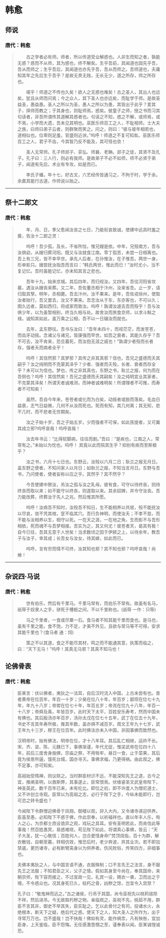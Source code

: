 # 韩愈

## 师说
### 唐代：韩愈
>
>　　古之学者必有师。师者，所以传道受业解惑也。人非生而知之者，孰能无惑？惑而不从师，其为惑也，终不解矣。生乎吾前，其闻道也固先乎吾，吾从而师之；生乎吾后，其闻道也亦先乎吾，吾从而师之。吾师道也，夫庸知其年之先后生于吾乎？是故无贵无贱，无长无少，道之所存，师之所存也。
>
>　　嗟乎！师道之不传也久矣！欲人之无惑也难矣！古之圣人，其出人也远矣，犹且从师而问焉；今之众人，其下圣人也亦远矣，而耻学于师。是故圣益圣，愚益愚。圣人之所以为圣，愚人之所以为愚，其皆出于此乎？爱其子，择师而教之；于其身也，则耻师焉，惑矣。彼童子之师，授之书而习其句读者，非吾所谓传其道解其惑者也。句读之不知，惑之不解，或师焉，或不焉，小学而大遗，吾未见其明也。巫医乐师百工之人，不耻相师。士大夫之族，曰师曰弟子云者，则群聚而笑之。问之，则曰：“彼与彼年相若也，道相似也。位卑则足羞，官盛则近谀。”呜呼！师道之不复可知矣。巫医乐师百工之人，君子不齿，今其智乃反不能及，其可怪也欤！
>
>　　圣人无常师。孔子师郯子、苌弘、师襄、老聃。郯子之徒，其贤不及孔子。孔子曰：三人行，则必有我师。是故弟子不必不如师，师不必贤于弟子，闻道有先后，术业有专攻，如是而已。
>
>　　李氏子蟠，年十七，好古文，六艺经传皆通习之，不拘于时，学于余。余嘉其能行古道，作师说以贻之。
>

---
## 祭十二郎文
### 唐代：韩愈
>
>　　年、月、日，季父愈闻汝丧之七日，乃能衔哀致诚，使建中远具时羞之奠，告汝十二郎之灵：
>
>　　呜呼！吾少孤，及长，不省所怙，惟兄嫂是依。中年，兄殁南方，吾与汝俱幼，从嫂归葬河阳。既又与汝就食江南。零丁孤苦，未尝一日相离也。吾上有三兄，皆不幸早世。承先人后者，在孙惟汝，在子惟吾。两世一身，形单影只。嫂尝抚汝指吾而言曰：“韩氏两世，惟此而已！”汝时尤小，当不复记忆。吾时虽能记忆，亦未知其言之悲也。
>
>　　吾年十九，始来京城。其后四年，而归视汝。又四年，吾往河阳省坟墓，遇汝从嫂丧来葬。又二年，吾佐董丞相于汴州，汝来省吾。止一岁，请归取其孥。明年，丞相薨。吾去汴州，汝不果来。是年，吾佐戎徐州，使取汝者始行，吾又罢去，汝又不果来。吾念汝从于东，东亦客也，不可以久；图久远者，莫如西归，将成家而致汝。呜呼！孰谓汝遽去吾而殁乎！吾与汝俱少年，以为虽暂相别，终当久相与处。故舍汝而旅食京师，以求斗斛之禄。诚知其如此，虽万乘之公相，吾不以一日辍汝而就也。
>
>　　去年，孟东野往。吾书与汝曰：“吾年未四十，而视茫茫，而发苍苍，而齿牙动摇。念诸父与诸兄，皆康强而早世。如吾之衰者，其能久存乎？吾不可去，汝不肯来，恐旦暮死，而汝抱无涯之戚也！”孰谓少者殁而长者存，强者夭而病者全乎！
>
>　　呜呼！其信然邪？其梦邪？其传之非其真邪？信也，吾兄之盛德而夭其嗣乎？汝之纯明而不克蒙其泽乎？少者、强者而夭殁，长者、衰者而存全乎？未可以为信也。梦也，传之非其真也，东野之书，耿兰之报，何为而在吾侧也？呜呼！其信然矣！吾兄之盛德而夭其嗣矣！汝之纯明宜业其家者，不克蒙其泽矣！所谓天者诚难测，而神者诚难明矣！所谓理者不可推，而寿者不可知矣！
>
>　　虽然，吾自今年来，苍苍者或化而为白矣，动摇者或脱而落矣。毛血日益衰，志气日益微，几何不从汝而死也。死而有知，其几何离；其无知，悲不几时，而不悲者无穷期矣。
>
>　　汝之子始十岁，吾之子始五岁。少而强者不可保，如此孩提者，又可冀其成立邪?呜呼哀哉！呜呼哀哉！
>
>　　汝去年书云：“比得软脚病，往往而剧。”吾曰：“是疾也，江南之人，常常有之。”未始以为忧也。呜呼！ 其竟以此而殒其生乎？抑别有疾而至斯极乎？
>
>　　汝之书，六月十七日也。东野云，汝殁以六月二日；耿兰之报无月日。盖东野之使者，不知问家人以月日；如耿兰之报，不知当言月日。东野与吾书，乃问使者，使者妄称以应之乎。其然乎？其不然乎？
>
>　　今吾使建中祭汝，吊汝之孤与汝之乳母。彼有食，可守以待终丧，则待终丧而取以来；如不能守以终丧，则遂取以来。其余奴婢，并令守汝丧。吾力能改葬，终葬汝于先人之兆，然后惟其所愿。
>
>　　呜呼！汝病吾不知时，汝殁吾不知日，生不能相养以共居，殁不能抚汝以尽哀，敛不凭其棺，窆不临其穴。吾行负神明，而使汝夭；不孝不慈，而不能与汝相养以生，相守以死。一在天之涯，一在地之角，生而影不与吾形相依，死而魂不与吾梦相接。吾实为之，其又何尤！彼苍者天，曷其有极！自今已往，吾其无意于人世矣！当求数顷之田于伊颍之上，以待余年，教吾子与汝子，幸其成；长吾女与汝女，待其嫁，如此而已。
>
>　　呜呼，言有穷而情不可终，汝其知也邪？其不知也邪？呜呼哀哉！尚飨！
>

---
## 杂说四·马说
### 唐代：韩愈
>
>　　世有伯乐，然后有千里马。千里马常有，而伯乐不常有。故虽有名马，祇辱于奴隶人之手，骈死于槽枥之间，不以千里称也。(祇辱 一作：只辱)
>
>　　马之千里者，一食或尽粟一石。食马者不知其能千里而食也。是马也，虽有千里之能，食不饱，力不足，才美不外见，且欲与常马等不可得，安求其能千里也？(食马者 通：饲)
>
>　　策之不以其道，食之不能尽其材，鸣之而不能通其意，执策而临之，曰：“天下无马！”呜呼！其真无马邪？其真不知马也！
>

## 论佛骨表
### 唐代：韩愈
>
>    臣某言：伏以佛者，夷狄之一法耳，自后汉时流入中国，上古未尝有也。昔者黄帝在位百年，年百一十岁；少昊在位八十年，年百岁；颛顼在位七十九年，年九十八岁；帝喾在位七十年，年百五岁；帝尧在位九十八年，年百一十八岁；帝舜及禹，年皆百岁。此时天下太平，百姓安乐寿考，然而中国未有佛也。其后殷汤亦年百岁，汤孙太戊在位七十五年，武丁在位五十九年，书史不言其年寿所极，推其年数，盖亦俱不减百岁。周文王年九十七岁，武王年九十三岁，穆王在位百年。此时佛法亦未入中国，非因事佛而致然也。
>
>    汉明帝时，始有佛法，明帝在位，才十八年耳。其后乱亡相继，运祚不长。宋、齐、梁、陈、元魏已下，事佛渐谨，年代尤促，惟梁武帝在位四十八年，前后三度舍身施佛，宗庙之祭，不用牲牢，昼日一食，止于菜果，其后竟为侯景所逼，饿死台城，国亦寻灭。事佛求福，乃更得祸。由此观之，佛不足事，亦可知矣。
>
>    高祖始受隋禅，则议除之。当时群臣材识不远，不能深知先王之道，古今之宜，推阐圣明，以救斯弊，其事遂止，臣常恨焉。伏维睿圣文武皇帝陛下，神圣英武，数千百年已来，未有伦比。即位之初，即不许度人为僧尼道士，又不许创立寺观。臣常以为高祖之志，必行于陛下之手，今纵未能即行，岂可恣之转令盛也？
>
>    今闻陛下令群僧迎佛骨于凤翔，御楼以观，舁入大内，又令诸寺递迎供养。臣虽至愚，必知陛下不惑于佛，作此崇奉，以祈福祥也。直以年丰人乐，徇人之心，为京都士庶设诡异之观，戏玩之具耳。安有圣明若此，而肯信此等事哉！然百姓愚冥，易惑难晓，苟见陛下如此，将谓真心事佛，皆云：“天子大圣，犹一心敬信；百姓何人，岂合更惜身命!”焚顶烧指，百十为群，解衣散钱，自朝至暮，转相仿效，惟恐后时，老少奔波，弃其业次。若不即加禁遏，更历诸寺，必有断臂脔身以为供养者。伤风败俗，传笑四方，非细事也。
>
>    夫佛本夷狄之人，与中国言语不通，衣服殊制；口不言先王之法言，身不服先王之法服；不知君臣之义，父子之情。假如其身至今尚在，奉其国命，来朝京师，陛下容而接之，不过宣政一见，礼宾一设，赐衣一袭，卫而出之于境，不令惑众也。况其身死已久，枯朽之骨，凶秽之馀，岂宜令入宫禁？
>
>    孔子曰：“敬鬼神而远之。”古之诸侯，行吊于其国，尚令巫祝先以桃茢祓除不祥，然后进吊。今无故取朽秽之物，亲临观之，巫祝不先，桃茹不用，群臣不言其非，御史不举其失，臣实耻之。乞以此骨付之有司，投诸水火，永绝根本，断天下之疑，绝后代之惑。使天下之人，知大圣人之所作为，出于寻常万万也。岂不盛哉！岂不快哉！佛如有灵，能作祸祟，凡有殃咎，宜加臣身，上天鉴临，臣不怨悔。无任感激恳悃之至，谨奉表以闻。臣某诚惶诚恐。
>